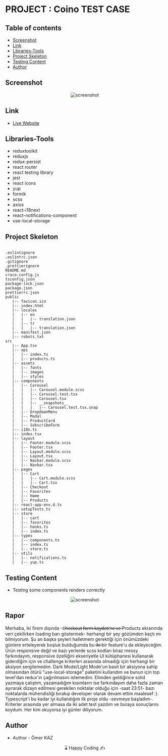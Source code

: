 # PROJECT : Coino TEST CASE

## Table of contents

- [Screenshot](#screenshot)
- [Link](#link)
- [Libraries-Tools](#libraries-tools)
- [Project Skeleton ](#project-skeleton)
- [Testing Content](#testing-content)
- [Author](#author)

## Screenshot

<p align="center">
<img  src="https://i.ibb.co/3fJHB1V/indir.png" alt="screenshot">
</p>

## Link

- [Live Website](https://shopify-gules.vercel.app/)

## Libraries-Tools

- reduxtoolkit
- reduxjs
- redux-persist
- react router
- react testing library
- jest
- react icons
- yup
- formik
- scss
- axios
- react-i18next
- react-notifications-component
- use-local-storage

## Project Skeleton

```

.eslintignore
.eslintrc.json
.gitignore
.prettierignore
README.md
craco.config.js
tsconfig.json
package-lock.json
package.json
prettierrc.json
public
   |-- favicon.ico
   |-- index.html
   |-- locales
   |   |-- en
   |   |   |-- translation.json
   |   |-- tr
   |   |   |-- translation.json
   |-- manifest.json
   |-- robots.txt
src
   |-- App.tsx
   |-- api
   |   |-- index.ts
   |   |-- products.ts
   |-- assets
   |   |-- fonts
   |   |-- images
   |   |-- styles
   |-- components
   |   |-- Carousel
   |   |   |-- Carousel.module.scss
   |   |   |-- Carousel.test.tsx
   |   |   |-- Carousel.tsx
   |   |   |-- __snapshots__
   |   |   |   |-- Carousel.test.tsx.snap
   |   |-- DropdownMenu
   |   |-- Modal
   |   |-- ProductCard
   |   |-- SubscribeForm
   |-- i18n.ts
   |-- index.tsx
   |-- layout
   |   |-- Footer.module.scss
   |   |-- Footer.tsx
   |   |-- Layout.module.scss
   |   |-- Layout.tsx
   |   |-- Navbar.module.scss
   |   |-- Navbar.tsx
   |-- pages
   |   |-- Cart
   |   |   |-- Cart.module.scss
   |   |   |-- Cart.tsx
   |   |-- Checkout
   |   |-- Favorites
   |   |-- Home
   |   |-- Products
   |-- react-app-env.d.ts
   |-- setupTests.ts
   |-- store
   |   |-- cart
   |   |-- favorites
   |   |-- hooks.ts
   |   |-- index.ts
   |-- types
   |   |-- components.ts
   |   |-- index.ts
   |   |-- store.ts
   |-- utils
   |   |-- notifications.ts
   |   |-- yup.ts

```

## Testing Content

- Testing some components renders correctly

<p align="center">
<img  src="https://i.ibb.co/4fhrNHm/Screenshot-3.png" alt="screenshot">
</p>

## Rapor

Merhaba, iki firem dışında -C̶̶̶h̶̶̶e̶̶̶c̶̶̶k̶̶̶o̶̶̶u̶̶̶t̶̶̶ ̶̶̶f̶̶̶o̶̶̶r̶̶̶m̶̶̶ ̶̶̶k̶̶̶a̶̶̶y̶̶̶d̶̶̶e̶̶̶t̶̶̶m̶̶̶e̶̶̶ ̶v̶e̶ Products ekranında veri çekilirken loading barı göstermek- herhangi bir şey gözümden kaçtı mı bilmiyorum. Şu an başka şeyleri halletmem gerektiği için önümüzdeki günlere erteleyerek boşluk bulduğumda bu i̶k̶i̶ bir feature'u da ekleyeceğim. Ürün responsive değil ve bazı yerlerde scss kodları biraz messy farkındayım, responsive özelliğini ekseriyetle UI kütüphanesi kullanarak giderdiğim için ve challenge kriterleri arasında olmadığı için herhangi bir aksiyon sergilemedim. Dark Mode/Light Mode'un basit bir aksiyona sahip olmasından ötürü "use-local-storage" paketini kullandım ve bunun için top level'dan redux'ın çağırılmasını istemedim. Elimden geldiğince solid yazmaya çalıştım, yazamadığım kısımların ise farkındayım daha fazla zaman ayırarak dizayn edilmesi gerekilen noktalar olduğu için -saat 23:51- bazı noktalarda mühendisliği bırakıp developer olarak devam ettim maalesef :). Typescript'i bu kadar iyi kullandığım ilk proje oldu -sevmeye başladım-. Kriterler arasında yer almasa da iki adet test yazdım ve buraya sonuçlarını koydum. Her kim okuyorsa iyi günler diliyorum.

## Author

- Author - Ömer KAZ

<center> &#8987; Happy Coding  &#9997; </center>
